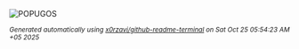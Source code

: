 <div align="justify">
<picture>
    <source media="(prefers-color-scheme: dark)" srcset="https://i.ibb.co/VY8S06Lr/output-gif.gif">
    <source media="(prefers-color-scheme: light)" srcset="https://i.ibb.co/VY8S06Lr/output-gif.gif">
    <img alt="POPUGOS" src="https://i.ibb.co/VY8S06Lr/output-gif.gif">
</picture>

<sub><i>Generated automatically using [x0rzavi/github-readme-terminal](https://github.com/x0rzavi/github-readme-terminal) on Sat Oct 25 05:54:23 AM +05 2025</i></sub>
</div>